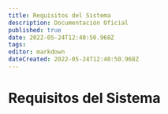 ```yaml
---
title: Requisitos del Sistema
description: Documentación Oficial
published: true
date: 2022-05-24T12:40:50.968Z
tags: 
editor: markdown
dateCreated: 2022-05-24T12:40:50.968Z
---
```


# Requisitos del Sistema
